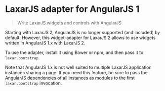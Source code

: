 # LaxarJS adapter for AngularJS 1

> Write LaxarJS widgets and controls with AngularJS

Starting with LaxarJS 2, AngularJS is no longer supported (and included) by default.
However, this widget-adapter for LaxarJS 2 allows to use widgets written in AngularJS 1.x with LaxarJS 2.

To use the adapter, install it using Bower or npm, and then pass it to `laxar.bootstrap`.

Note that AngularJS 1.x is not well suited to multiple LaxarJS application instances sharing a page.
If you need this feature, be sure to pass the AngularJS dependencies of all instances as modules to the first `laxar.bootstrap` invocation.
